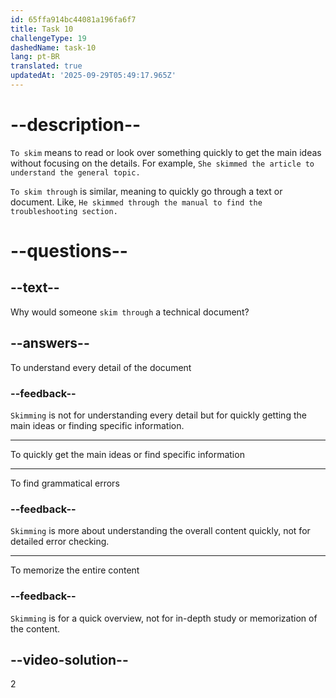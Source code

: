 ```yaml
---
id: 65ffa914bc44081a196fa6f7
title: Task 10
challengeType: 19
dashedName: task-10
lang: pt-BR
translated: true
updatedAt: '2025-09-29T05:49:17.965Z'
---
```


# --description--

`To skim` means to read or look over something quickly to get the main ideas without focusing on the details. For example, `She skimmed the article to understand the general topic.`

`To skim through` is similar, meaning to quickly go through a text or document. Like, `He skimmed through the manual to find the troubleshooting section.`

# --questions--

## --text--

Why would someone `skim through` a technical document?

## --answers--

To understand every detail of the document

### --feedback--

`Skimming` is not for understanding every detail but for quickly getting the main ideas or finding specific information.

---

To quickly get the main ideas or find specific information

---

To find grammatical errors

### --feedback--

`Skimming` is more about understanding the overall content quickly, not for detailed error checking.

---

To memorize the entire content

### --feedback--

`Skimming` is for a quick overview, not for in-depth study or memorization of the content.

## --video-solution--

2
